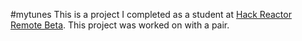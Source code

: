 #mytunes
This is a project I completed as a student at [Hack Reactor Remote Beta](http://www.hackreactor.com/remote-beta). This project was worked on with a pair.
